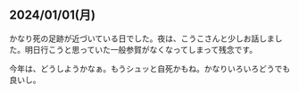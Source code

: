 ## 2024/01/01(月)

かなり死の足跡が近づいている日でした。夜は、こうこさんと少しお話しました。明日行こうと思っていた一般参賀がなくなってしまって残念です。

今年は、どうしようかなぁ。もうシュッと自死かもね。かなりいろいろどうでも良いし。
